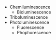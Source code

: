 - Chemiluminescence
	- Bioluminescence
- Triboluminescence
- Photoluminescence
	- Fluorescence
	- Phophorescence